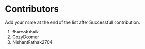 # Contributors

  Add your name at the end of the list after Successfull contribution.

  1. fharookshaik
  2. CozyDoomer
  3. NishantPathak2704
